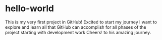 # hello-world
This is my very first project in GitHub! Excited to start my journey
I want to explore and learn all that GitHub can accomplish for all phases of the project starting with development work
Cheers! to his amazing journey.

